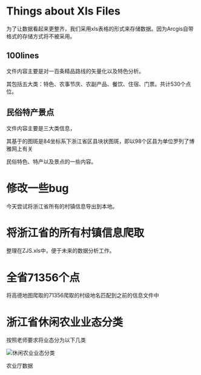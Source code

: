 # Things about Xls Files

为了让数据看起来更整齐，我们采用xls表格的形式来存储数据。因为Arcgis自带格式的存储方式将不被采用。



## 100lines

文件内容主要是对一百条精品路线的矢量化以及特色分析。

其包括五大类：特色、农事节庆、农副产品、餐饮、住宿、门票。共计530个点位。



## 民俗特产景点

文件内容主要是三大类信息，

其基于的图斑是84坐标系下浙江省区县块状图斑，即以98个区县为单位罗列了博雅网上有关

民俗特色、特产以及景点的一些内容。



# 修改一些bug

今天尝试将浙江省所有的村镇信息导出到本地。



# 将浙江省的所有村镇信息爬取

整理在ZJS.xls中，便于未来的数据分析工作。



# 全省71356个点

将高德地图爬取的71356爬取的村级地名匹配到之前的信息文件中



# 浙江省休闲农业业态分类

按照老师要求将业态分为以下几类

![休闲农业业态分类](/Users/chenkaiqin/Documents/GitHub/Leisure-agriculture-in-zhejiang-province/images/休闲农业业态分类.png)



农业厅数据